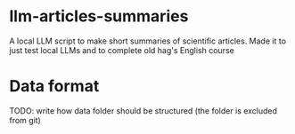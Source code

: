 # llm-articles-summaries
A local LLM script to make short summaries of scientific articles. Made it to just test local LLMs and to complete old hag's English course

# Data format
TODO: write how data folder should be structured (the folder is excluded from git)